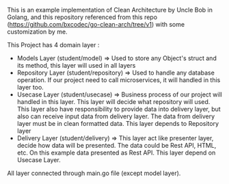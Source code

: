 This is an example implementation of Clean Architecture by Uncle Bob in Golang, and this repository referenced from this repo (https://github.com/bxcodec/go-clean-arch/tree/v1) with some customization by me.

This Project has 4 domain layer :
- Models Layer (student/model) => Used to store any Object's struct and its method, this layer will used in all layers
- Repository Layer (student/repository) => Used to handle any database operation. If our project need to call microservices, it will handled in this layer too.
- Usecase Layer (student/usecase) => Business process of our project will handled in this layer. This layer will decide what repository will used. This layer also have responsibility to provide data into delivery layer, but also can receive input data from delivery layer. The data from delivery layer must be in clean formatted data. This layer depends to Repository layer
- Delivery Layer (student/delivery) => This layer act like presenter layer, decide how data will be presented. The data could be Rest API, HTML, etc. On this example data presented as Rest API. This layer depend on Usecase Layer.

All layer connected through main.go file (except model layer).